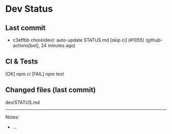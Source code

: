 # Dev Status

## Last commit
- c3effbb chore(dev): auto-update STATUS.md [skip ci] (#1055) (github-actions[bot], 24 minutes ago)
## CI & Tests
[OK] npm ci
[FAIL] npm test

## Changed files (last commit)
dev/STATUS.md

---
Notes:
- ...

